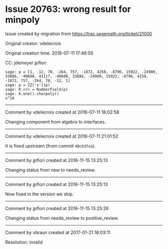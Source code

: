 # Issue 20763: wrong result for minpoly

Issue created by migration from https://trac.sagemath.org/ticket/21000

Original creator: vdelecroix

Original creation time: 2016-07-11 17:46:50

CC:  jdemeyer jpflori


```
sage: p = [1, -12, 70, -264, 757, -1872, 4258, -8796, 15922, -24900, 33886, -40608, 43117, -40608, 33886, -24900, 15922, -8796, 4258, -1872, 757, -264, 70, -12, 1]
sage: p = ZZ['x'](p)
sage: K.<r> = NumberField(p)
sage: K.one().charpoly()
x^24
```



---

Comment by vdelecroix created at 2016-07-11 18:02:58

Changing component from algebra to interfaces.


---

Comment by vdelecroix created at 2016-07-11 21:01:52

It is fixed upstream (from commit `40cb3fea`).


---

Comment by jpflori created at 2016-11-15 13:25:13

Changing status from new to needs_review.


---

Comment by jpflori created at 2016-11-15 13:25:13

Now fixed in the version we ship.


---

Comment by jpflori created at 2016-11-15 13:25:26

Changing status from needs_review to positive_review.


---

Comment by vbraun created at 2017-01-21 18:03:11

Resolution: invalid
